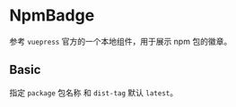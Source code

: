 # NpmBadge

参考 `vuepress` 官方的一个本地组件，用于展示 npm 包的徽章。

## Basic

指定 `package` 包名称 和 `dist-tag` 默认 `latest`。

<demo src="../examples/basic.vue"></demo>
